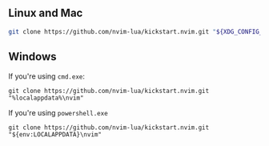 ## Linux and Mac
```sh
git clone https://github.com/nvim-lua/kickstart.nvim.git "${XDG_CONFIG_HOME:-$HOME/.config}"/nvim
```
## Windows 
If you're using `cmd.exe`:
```
git clone https://github.com/nvim-lua/kickstart.nvim.git "%localappdata%\nvim"
```

If you're using `powershell.exe`
```
git clone https://github.com/nvim-lua/kickstart.nvim.git "${env:LOCALAPPDATA}\nvim"
```

